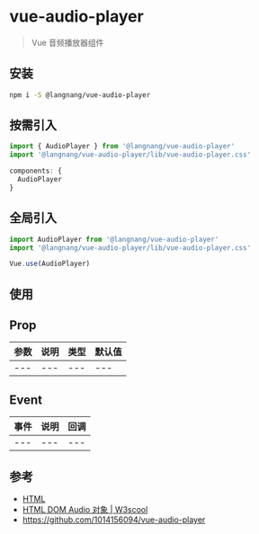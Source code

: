 # vue-audio-player

> Vue 音频播放器组件

## 安装

```bash
npm i -S @langnang/vue-audio-player
```

## 按需引入
```javascript
import { AudioPlayer } from '@langnang/vue-audio-player'
import '@langnang/vue-audio-player/lib/vue-audio-player.css'

components: {
  AudioPlayer
}
```

## 全局引入
```javascript
import AudioPlayer from '@langnang/vue-audio-player'
import '@langnang/vue-audio-player/lib/vue-audio-player.css'

Vue.use(AudioPlayer)
```

## 使用

## Prop

|参数|说明|类型|默认值|
|---|---|---|---|
|---|---|---|---|

## Event

|事件|说明|回调|
|---|---|---|
|---|---|---|

## 参考

- [HTML <audio> 标签 | W3school](https://www.w3school.com.cn/tags/tag_audio.asp)
- [HTML DOM Audio 对象 | W3scool](https://www.w3school.com.cn/jsref/dom_obj_audio.asp)
- https://github.com/1014156094/vue-audio-player
